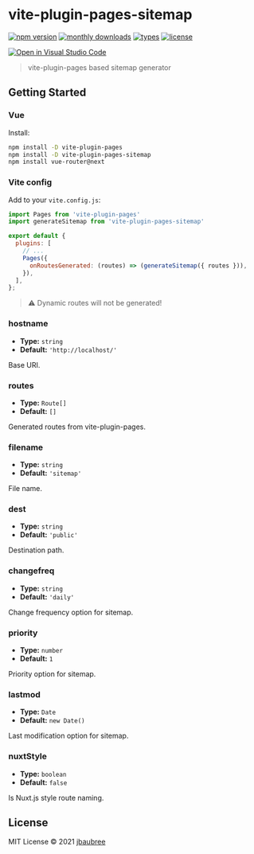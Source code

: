 # vite-plugin-pages-sitemap

[![npm version](https://badgen.net/npm/v/vite-plugin-pages-sitemap)](https://www.npmjs.com/package/vite-plugin-pages-sitemap)
[![monthly downloads](https://badgen.net/npm/dm/vite-plugin-pages-sitemap)](https://www.npmjs.com/package/vite-plugin-pages-sitemap)
[![types](https://badgen.net/npm/types/vite-plugin-pages)](https://github.com/jbaubree/vite-plugin-pages-sitemap/blob/master/src/types.ts)
[![license](https://badgen.net/npm/license/vite-plugin-pages)](https://github.com/jbaubree/vite-plugin-pages-sitemap/blob/master/LICENSE)

[![Open in Visual Studio Code](https://open.vscode.dev/badges/open-in-vscode.svg)](https://open.vscode.dev/jbaubree/vite-plugin-pages-sitemap)

> vite-plugin-pages based sitemap generator

## Getting Started

### Vue

Install:

```bash
npm install -D vite-plugin-pages
npm install -D vite-plugin-pages-sitemap
npm install vue-router@next
```

### Vite config

Add to your `vite.config.js`:

```js
import Pages from 'vite-plugin-pages'
import generateSitemap from 'vite-plugin-pages-sitemap'

export default {
  plugins: [
    // ...
    Pages({
      onRoutesGenerated: (routes) => (generateSitemap({ routes })),
    }),
  ],
};
```

> ⚠️ Dynamic routes will not be generated! 

### hostname

- **Type:** `string`
- **Default:** `'http://localhost/'`

Base URI.

### routes

- **Type:** `Route[]`
- **Default:** `[]`

Generated routes from vite-plugin-pages.

### filename

- **Type:** `string`
- **Default:** `'sitemap'`

File name.

### dest

- **Type:** `string`
- **Default:** `'public'`

Destination path.

### changefreq

- **Type:** `string`
- **Default:** `'daily'`

Change frequency option for sitemap.

### priority

- **Type:** `number`
- **Default:** `1`

Priority option for sitemap.

### lastmod

- **Type:** `Date`
- **Default:** `new Date()`

Last modification option for sitemap.

### nuxtStyle

- **Type:** `boolean`
- **Default:** `false`

Is Nuxt.js style route naming.

## License

MIT License © 2021 [jbaubree](https://github.com/jbaubree)
